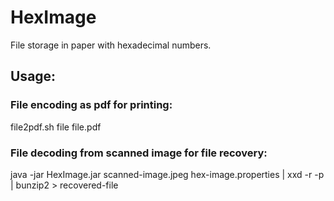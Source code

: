 # HexImage
File storage in paper with hexadecimal numbers.

## Usage:

### File encoding as pdf for printing:

file2pdf.sh file file.pdf

### File decoding from scanned image for file recovery:

java -jar HexImage.jar scanned-image.jpeg hex-image.properties | xxd -r -p | bunzip2 > recovered-file